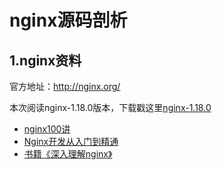 # nginx源码剖析

## 1.nginx资料

官方地址：http://nginx.org/


本次阅读nginx-1.18.0版本，下载戳这里[nginx-1.18.0](http://nginx.org/download/nginx-1.18.0.tar.gz)

- [nginx100讲](https://www.bilibili.com/video/BV1qC4y1H7Ko/?spm_id_from=333.788.b_636f6d6d656e74.12)
- [Nginx开发从入门到精通](http://tengine.taobao.org/book/)
- [书籍《深入理解nginx》](https://book.douban.com/subject/26745255/)

